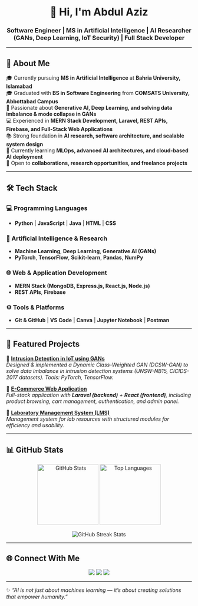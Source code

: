 <!-- Professional GitHub Profile README for Abdul Aziz -->

<h1 align="center">👋 Hi, I'm Abdul Aziz</h1>
<h3 align="center">Software Engineer | MS in Artificial Intelligence | AI Researcher (GANs, Deep Learning, IoT Security) | Full Stack Developer</h3>

---

## 🚀 About Me
🎓 Currently pursuing **MS in Artificial Intelligence** at **Bahria University, Islamabad**  
🎓 Graduated with **BS in Software Engineering** from **COMSATS University, Abbottabad Campus**  
🔬 Passionate about **Generative AI, Deep Learning, and solving data imbalance & mode collapse in GANs**  
💻 Experienced in **MERN Stack Development, Laravel, REST APIs, Firebase, and Full-Stack Web Applications**  
📚 Strong foundation in **AI research, software architecture, and scalable system design**  
🌱 Currently learning **MLOps, advanced AI architectures, and cloud-based AI deployment**  
🤝 Open to **collaborations, research opportunities, and freelance projects**  

---

## 🛠️ Tech Stack

### 💻 Programming Languages
- **Python** | **JavaScript** | **Java** | **HTML** | **CSS**

### 🤖 Artificial Intelligence & Research
- **Machine Learning**, **Deep Learning**, **Generative AI (GANs)**
- **PyTorch**, **TensorFlow**, **Scikit-learn**, **Pandas**, **NumPy**

### 🌐 Web & Application Development
- **MERN Stack (MongoDB, Express.js, React.js, Node.js)**  
- **REST APIs**, **Firebase**

### ⚙️ Tools & Platforms
- **Git & GitHub** | **VS Code** | **Canva** | **Jupyter Notebook** | **Postman**

---

## 📂 Featured Projects

🔹 [**Intrusion Detection in IoT using GANs**](https://github.com/mahadwajid/idsfypnew)  
*Designed & implemented a Dynamic Class-Weighted GAN (DCSW-GAN) to solve data imbalance in intrusion detection systems (UNSW-NB15, CICIDS-2017 datasets). Tools: PyTorch, TensorFlow.*  

🔹 [**E-Commerce Web Application**](https://github.com/abdulazizatGitHub/E-Commerce-Application)  
*Full-stack application with **Laravel (backend)** + **React (frontend)**, including product browsing, cart management, authentication, and admin panel.*  

🔹 [**Laboratory Management System (LMS)**](https://github.com/abdulazizatGitHub/Laboratory-Management-System)  
*Management system for lab resources with structured modules for efficiency and usability.*  

---

## 📊 GitHub Stats

<p align="center">
  <img src="https://github-readme-stats.vercel.app/api?username=abdulazizatGitHub&show_icons=true&theme=radical" alt="GitHub Stats" height="165"/>
  <img src="https://github-readme-stats.vercel.app/api/top-langs/?username=abdulazizatGitHub&layout=compact&theme=radical" alt="Top Languages" height="165"/>
</p>

<p align="center">
  <img src="https://github-readme-streak-stats.herokuapp.com/?user=abdulazizatGitHub&theme=radical" alt="GitHub Streak Stats"/>
</p>

---

## 🌐 Connect With Me

<p align="center">
  <a href="https://www.linkedin.com/in/abdul-aziz-41364728a/"><img src="https://img.shields.io/badge/-LinkedIn-blue?style=for-the-badge&logo=Linkedin&logoColor=white"/></a>
  <a href="mailto:abdulazizk1430@gmail.com"><img src="https://img.shields.io/badge/-Email%20Me-red?style=for-the-badge&logo=gmail&logoColor=white"/></a>
  <a href="https://github.com/abdulazizatGitHub"><img src="https://img.shields.io/badge/-GitHub-black?style=for-the-badge&logo=github&logoColor=white"/></a>
</p>

---

✨ *“AI is not just about machines learning — it’s about creating solutions that empower humanity.”*  
